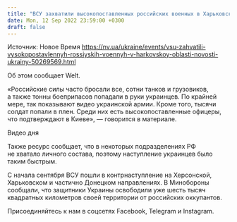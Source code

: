```yaml
---
title: "ВСУ захватили высокопоставленных российских военных в Харьковской области — Welt"
date: Mon, 12 Sep 2022 23:59:00 +0300
draft: false
---
```

Источник: Новое Время https://nv.ua/ukraine/events/vsu-zahvatili-vysokopostavlennyh-rossiyskih-voennyh-v-harkovskoy-oblasti-novosti-ukrainy-50269569.html


Об этом сообщает Welt.

«Российские силы часто бросали все, сотни танков и грузовиков, а также тонны боеприпасов попадали в руки украинцев. По крайней мере, так показывают видео украинской армии. Кроме того, тысячи солдат попали в плен. Среди них есть высокопоставленные офицеры, что подтверждают в Киеве», — говорится в материале.

 Видео дня   

Также ресурс сообщает, что в некоторых подразделениях РФ не хватало личного состава, поэтому наступление украинцев было таким быстрым. 

С начала сентября ВСУ пошли в контрнаступление на Херсонской, Харьковском и частично Донецком направлениях. В Минобороны сообщали, что защитники Украины освободили уже шесть тысяч квадратных километров своей территории от российских оккупантов.

Присоединяйтесь к нам в соцсетях Facebook, Telegram и Instagram.
